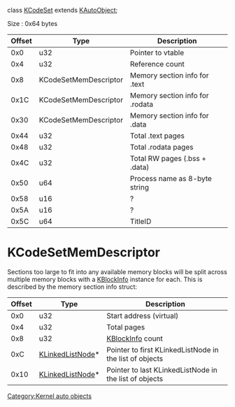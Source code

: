 class [KCodeSet](KCodeSet "wikilink") extends
[KAutoObject](KAutoObject "wikilink");

Size : 0x64 bytes

| Offset | Type                  | Description                     |
|--------|-----------------------|---------------------------------|
| 0x0    | u32                   | Pointer to vtable               |
| 0x4    | u32                   | Reference count                 |
| 0x8    | KCodeSetMemDescriptor | Memory section info for .text   |
| 0x1C   | KCodeSetMemDescriptor | Memory section info for .rodata |
| 0x30   | KCodeSetMemDescriptor | Memory section info for .data   |
| 0x44   | u32                   | Total .text pages               |
| 0x48   | u32                   | Total .rodata pages             |
| 0x4C   | u32                   | Total RW pages (.bss + .data)   |
| 0x50   | u64                   | Process name as 8-byte string   |
| 0x58   | u16                   | ?                               |
| 0x5A   | u16                   | ?                               |
| 0x5C   | u64                   | TitleID                         |

# KCodeSetMemDescriptor

Sections too large to fit into any available memory blocks will be split
across multiple memory blocks with a [KBlockInfo](KBlockInfo "wikilink")
instance for each. This is described by the memory section info struct:

| Offset | Type                                            | Description                                             |
|--------|-------------------------------------------------|---------------------------------------------------------|
| 0x0    | u32                                             | Start address (virtual)                                 |
| 0x4    | u32                                             | Total pages                                             |
| 0x8    | u32                                             | [KBlockInfo](KBlockInfo "wikilink") count               |
| 0xC    | [KLinkedListNode](KLinkedListNode "wikilink")\* | Pointer to first KLinkedListNode in the list of objects |
| 0x10   | [KLinkedListNode](KLinkedListNode "wikilink")\* | Pointer to last KLinkedListNode in the list of objects  |

[Category:Kernel auto objects](Category:Kernel_auto_objects "wikilink")